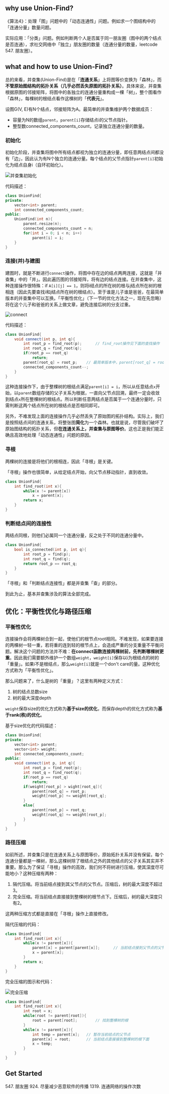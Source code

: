 ## why use Union-Find?

《算法4》：处理「图」问题中的「动态连通性」问题。例如求一个图结构中的「连通分量」数量问题。

实际应用：「分类」问题。例如判断两个人是否属于同一朋友圈（图中的两个结点是否连通），求社交网络中「独立」朋友圈的数量（连通分量的数量，leetcode 547. 朋友圈）。

## what and how to use Union-Find?

总的来看，并查集(Union-Find)是在「**连通关系**」上将图等价变换为「森林」，而**不管原始图结构的拓扑关系（几乎必然丢失原图的拓扑关系）**。具体来说，并查集根据原图的邻接矩阵，将图中的各独立的连通分量重构成一棵「树」，整个图看作「森林」，每棵树的根结点看作这棵树的「**代表元**」。

设图G(V, E)有N个结点，邻接矩阵为A。最简单的并查集维护两个数据成员：

+ 容量为N的数组`parent`，`parent[i]`存储结点i的父节点指针。
+ 整型数connected_components_count，记录独立连通分量的数量。

### 初始化

初始化阶段，并查集将图中所有结点都视为独立的连通分量，即任意两结点间都没有「边」，因此认为有N个独立的连通分量。每个结点的父节点指针`parent[i]`初始化为结点自身i（自环初始化）。

![并查集初始化](./3W%20of%20Union-Find/初始化.png)

代码描述：

``` c++
class UnionFind{
private:
	vector<int> parent;
	int connected_components_count;
public:
	UnionFind(int n){
		parent.resize(n);
		connected_components_count = n;
		for(int i = 0; i < n; i++)
			parent[i] = i;
	}
}
```

### 连接(并)与建图

建图时，就是不断进行`connect`操作，将图中存在边的结点两两连接，这就是「并查集」中的「并」。因此遍历图的邻接矩阵，将有边的结点连接。在并查集中，这种连接操作很特殊：if `A[i][j] == 1`，则将i结点的所在树的根与j结点所在树的根相连（因此先要查找i和j结点所在树的根结点）。至于谁是儿子谁是爸爸，在最简单版本的并查集中可以互换。「平衡性优化」（下一节的优化方法之一，现在先忽略）将在这个儿子和爸爸的关系上做文章，避免连接后树的分支过重。

![connect](./3W%20of%20Union-Find/connect操作.png)

代码描述：

``` c++
class UnionFind{
	void connect(int p, int q){
		int root_p = find_root(p);		// find_root操作见下面的查找操作
		int root_q = find_root(q);
		if(root_p == root_q)
			return;
		parent[root_q] = root_p;	// 最简单版本中，parent[root_q] = root_p也可以。
		connected_components_count--;
	}
}
```

这种连接操作下，由于整棵树的根结点满足`parent[i] = i`，所以从任意结点`x`开始，以`parent`数组存储的父子关系为根据，一直向父节点回溯，最终一定会收敛到结点`x`所在整棵树的根结点。所以判断任意两结点是否属于一个连通分量时，只需判断这两个结点所在树的根结点是否相同即可。

另外，不难发现上面的连接操作几乎必然丢失了原始图的拓扑结构。实际上，我们是按照结点间的连通关系，将整张图**简化**为一个森林。也就是说，尽管我们破坏了原始图结构的拓扑关系，但**在连通关系上，并查集与原图等价**。这也正是我们能正确且高效地处理「动态连通性」问题的原因。

### 寻根

两棵树的连接是将他们的根相连，因此「寻根」是关键。

「寻根」操作也很简单，从给定结点开始，向父节点移动指针，直到收敛。

``` c++
class UnionFind{
	int find_root(int x){
		while(x != parent[x])
			x = parent[x];
		return x;
	}
}
```

### 判断结点间的连接性

两结点同根，则他们必属同一个连通分量，反之处于不同的连通分量中。

``` c++
class UnionFind{
	bool is_connected(int p, int q){
		int root_p = find(p);
		int root_q = find(q);
		return root_p == root_q;
	}
}
```

「寻根」和「判断结点连接性」都是并查集「查」的部分。

到此为止，基本并查集涉及的算法全部完成。

## 优化：平衡性优化与路径压缩

### 平衡性优化

连接操作会将两棵树合到一起，使他们的根节点root相同。不难发现，如果要连接的两棵树一轻一重，若将重的连到轻的根节点上，会造成严重的分支重量不平衡问题。解决这个问题的方法并不难：**在connect函数连接两棵树前，先判断哪棵树更重**。因此我们需要额外维护一个数组`weight`，`weight[i]`保存以i为根结点的树的「重量」。如果i不是根结点，那么`weight[i]`就是一个don't care的量。这种优化方式称为「平衡性优化」。

那么问题来了，什么是树的「重量」？这里有两种定义方式：

1. 树的结点总数size
2. 树的最大深度depth

`weight`保存size的优化方式称为**基于size的优化**，而保存depth的优化方式称为**基于rank(秩)的优化**。

基于size优化的代码描述：

``` c++
class UnionFind{
private:
	vector<int> parent;
	vector<int> weight;
	int connected_components_count;
public:
	void connect(int p, int q){
		int root_p = find_root(p);
		int root_q = find_root(q);
		if(root_p == root_q)
			return;
		if(weight[root_p] > wight[root_q]){
			parent[root_q] = root_p;
			weight[root_p] += weight[root_q];
		}
		else{
			parent[root_p] = root_q;
			weight[root_q] += weight[root_p];
		}
	}
}
```

### 路径压缩

如前所述，并查集只是在连通关系上与原图等价，原始拓扑关系并没有保留。每个连通分量都是一棵树，那么这棵树除了根结点之外的其他结点的父子关系其实并不重要。那么为了保证「寻根」操作的高效，我们何不将树进行压缩，使其深度尽可能地小？这种压缩有两种：

1. 隔代压缩。将当前结点接到其父节点的父节点。压缩后，树的最大深度不超过3。
2. 完全压缩。将当前结点直接接到整棵树的根节点下。压缩后，树的最大深度只有2。

这两种压缩方式都是直接在「寻根」操作上直接修改。

隔代压缩的代码：

``` c++
class UnionFind{
	int find_root(int x){
		while(x != parent[x]){
			parent[x] = parent[parent[x]];		// 当前结点接到父节点的父节点
			x = parent[x];
		}
		return x;
	}
}
```

完全压缩的图示和代码：

![完全压缩](./3W%20of%20Union-Find/完全路径压缩.gif)

``` c++
class UnionFind{
	int find_root(int x){
		int root = x;
		while(root != parent[root]){
			root = parent[root];		// 找到整棵树的根
		}
		while(x != parent[x]){
			int temp = parent[x];	// 暂存当前结点的父节点
			parent[x] = root;		// 当前结点直接接到整棵树的根下面
			x = temp;
		}
	}
}
```

## Get Started

547\. 朋友圈
924\. 尽量减少恶意软件的传播
1319\. 连通网络的操作次数

